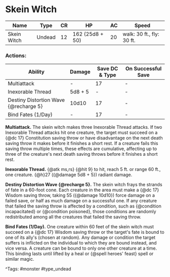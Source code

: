 # Skein Witch

| Name | Type | CR | HP | AC | Speed |
|------|------|----|----|----|-------|
| Skein Witch | Undead | 12 | 162 (25d8 + 50) | 20 | walk: 30 ft., fly: 30 ft. |

### Actions:

| Ability | Damage | Save DC & Type | On Successful Save |
|---------|--------|----------------|--------------------|
| Multiattack | - | 17 | - |
| Inexorable Thread | 5d8 + 5 | - | - |
| Destiny Distortion Wave {@recharge 5} | 10d10 | 17 | - |
| Bind Fates (1/Day) | - | 17 | - |


**Multiattack.** The skein witch makes three Inexorable Thread attacks. If two Inexorable Thread attacks hit one creature, the target must succeed on a {@dc 17} Constitution saving throw or have disadvantage on the next death saving throw it makes before it finishes a short rest. If a creature fails this saving throw multiple times, these effects are cumulative, affecting up to three of the creature's next death saving throws before it finishes a short rest.

**Inexorable Thread.** {@atk ms,rs} {@hit 9} to hit, reach 5 ft. or range 60 ft., one creature. {@h}27 ({@damage 5d8 + 5}) radiant damage.

**Destiny Distortion Wave {@recharge 5}.** The skein witch frays the strands of fate in a 60-foot cone. Each creature in the area must make a {@dc 17} Wisdom saving throw, taking 55 ({@damage 10d10}) force damage on a failed save, or half as much damage on a successful one. If any creature that failed the saving throw is affected by a condition, such as {@condition incapacitated} or {@condition poisoned}, those conditions are randomly redistributed among all the creatures that failed the saving throw.

**Bind Fates (1/Day).** One creature within 60 feet of the skein witch must succeed on a {@dc 17} Wisdom saving throw or the target's fate is bound to one of its ally's (chosen at random). Any damage or condition the target suffers is inflicted on the individual to which they are bound instead, and vice versa. A creature can be bound to only one other creature at a time. This binding lasts until lifted by a heal or {@spell heroes' feast} spell or similar magic.

^Tags: #monster #type_undead